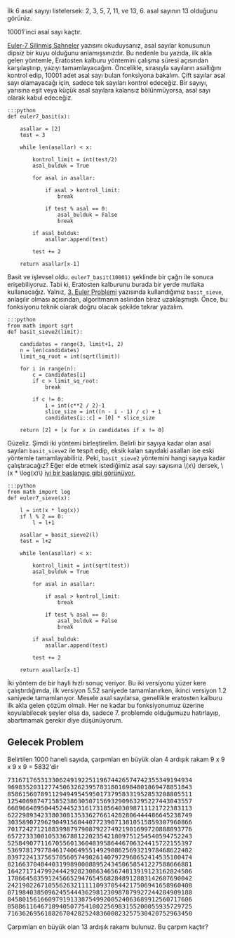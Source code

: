 <!--
.. date: 2018/08/07 21:40:00
.. slug: euler-7
.. title: (Euler 7) 10001. Asal Sayı
.. description: Belli Bir Sıradaki Asal Sayıları Sayacağız
.. tags: mathjax
-->


İlk 6 asal sayıyı listelersek:  2, 3, 5, 7, 11, ve 13, 6. asal sayının 13
olduğunu görürüz.

10001'inci asal sayı kaçtır. <!-- TEASER_END -->

[Euler-7 Silinmiş Sahneler](/euler/euler-7-silinmis-sahneler.html) yazısını okuduysanız, asal
sayılar konusunun dipsiz bir kuyu olduğunu anlamışsınızdır. Bu nedenle bu yazıda, ilk akla gelen
yöntemle, Eratosten kalburu yöntemini çalışma süresi açısından karşılaştırıp, yazıyı tamamlayacağım.
Öncelikle, sırasıyla sayıların asallığını kontrol edip, 10001 adet asal sayı bulan fonksiyona bakalım.
Çift sayılar asal sayı olamayacağı için, sadece tek sayıları kontrol edeceğiz. Bir sayıyı, yarısına eşit
veya küçük asal sayılara kalansız bölünmüyorsa, asal sayı olarak kabul edeceğiz. 

    :::python
    def euler7_basit(x):
        
        asallar = [2]
        test = 3
        
        while len(asallar) < x:
            
            kontrol_limit = int(test/2)
            asal_bulduk = True
            
            for asal in asallar:
                
                if asal > kontrol_limit:
                    break
                    
                if test % asal == 0:
                    asal_bulduk = False
                    break
                    
            if asal_bulduk:
                asallar.append(test)
                
            test += 2
        
        return asallar[x-1]
    
Basit ve işlevsel oldu. `euler7_basit(10001)` şeklinde bir çağrı ile sonuca erişebiliyoruz. Tabi ki, Eratosten kalburunu
burada bir yerde mutlaka kullanacağız. Yalnız, [3. Euler Problemi](/euler/euler-3.html) yazısında
kullandığımız `basit_sieve`, anlaşılır olması açısından, algoritmanın aslından biraz uzaklaşmıştı. Önce, bu fonksiyonu teknik
olarak doğru olacak şekilde tekrar yazalım.

    :::python
    from math import sqrt
    def basit_sieve2(limit):
        
        candidates = range(3, limit+1, 2)
        n = len(candidates)
        limit_sq_root = int(sqrt(limit))
        
        for i in range(n):
            c = candidates[i]
            if c > limit_sq_root:
                break
                
            if c != 0:
                i = int(c**2 / 2)-1
                slice_size = int((n - i - 1) / c) + 1
                candidates[i::c] = [0] * slice_size
                
        return [2] + [x for x in candidates if x != 0]
        
Güzeliz. Şimdi iki yöntemi birleştirelim. Belirli bir sayıya kadar olan asal sayıları `basit_sieve2` ile tespit edip, eksik
kalan sayıdaki asalları ise eski yöntemle tamamlayabiliriz. Peki, `basit_sieve2` yöntemini hangi sayıya kadar çalıştıracağız?
Eğer elde etmek istediğimiz asal sayı sayısına \\(x\\) dersek, \\(x * \log(x)\\) [iyi bir başlangıç gibi görünüyor.](https://math.stackexchange.com/a/2874304/65342)

    :::python
    from math import log
    def euler7_sieve(x):
        
        l = int(x * log(x))
        if l % 2 == 0:
            l = l+1
        
        asallar = basit_sieve2(l)
        test = l+2
        
        while len(asallar) < x:
            
            kontrol_limit = int(sqrt(test))
            asal_bulduk = True
            
            for asal in asallar:
                
                if asal > kontrol_limit:
                    break
                    
                if test % asal == 0:
                    asal_bulduk = False
                    break
                    
            if asal_bulduk:
                asallar.append(test)
                
            test += 2
        
        return asallar[x-1]
        
        
İki yöntem de bir hayli hızlı sonuç veriyor. Bu iki versiyonu yüzer kere çalıştırdığımda, ilk versiyon 5.52 saniyede tamamlanırken, ikinci
versiyon 1.2 saniyede tamamlanıyor. Mesele asal sayılarsa, genellikle eratosten kalburu ilk akla gelen çözüm olmalı. Her ne kadar
bu fonksiyonumuz üzerine koyulabilecek şeyler olsa da, sadece 7. problemde olduğumuzu hatırlayıp, abartmamak gerekir diye düşünüyorum.

## Gelecek Problem

Belirtilen 1000 haneli sayıda, çarpımları en büyük olan 4 ardışık rakam 9 x 9 x 9 x 9 = 5832'dir

<pre>
73167176531330624919225119674426574742355349194934
96983520312774506326239578318016984801869478851843
85861560789112949495459501737958331952853208805511
12540698747158523863050715693290963295227443043557
66896648950445244523161731856403098711121722383113
62229893423380308135336276614282806444486645238749
30358907296290491560440772390713810515859307960866
70172427121883998797908792274921901699720888093776
65727333001053367881220235421809751254540594752243
52584907711670556013604839586446706324415722155397
53697817977846174064955149290862569321978468622482
83972241375657056057490261407972968652414535100474
82166370484403199890008895243450658541227588666881
16427171479924442928230863465674813919123162824586
17866458359124566529476545682848912883142607690042
24219022671055626321111109370544217506941658960408
07198403850962455444362981230987879927244284909188
84580156166097919133875499200524063689912560717606
05886116467109405077541002256983155200055935729725
71636269561882670428252483600823257530420752963450
</pre>

Çarpımları en büyük olan 13 ardışık rakamı bulunuz. Bu çarpım kaçtır?